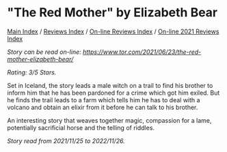 # "The Red Mother" by Elizabeth Bear

[Main Index](../../../README.md) / [Reviews Index](../../README.md) / [On-line Reviews Index](../README.md) / [On-line 2021 Reviews Index](README.md)

*Story can be read on-line: <https://www.tor.com/2021/06/23/the-red-mother-elizabeth-bear/>*

*Rating: 3/5 Stars.*

Set in Iceland, the story leads a male witch on a trail to find his brother to inform him that he has been pardoned for a crime which got him exiled. But he finds the trail leads to a farm which tells him he has to deal with a volcano and obtain an elixir from it before he can talk to his brother.

An interesting story that weaves together magic, compassion for a lame, potentially sacrificial horse and the telling of riddles.

*Story read from 2021/11/25 to 2022/11/26.*
